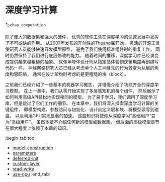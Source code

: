 # 深度学习计算
:label:`chap_computation`

除了庞大的数据集和强大的硬件，
优秀的软件工具在深度学习的快速发展中发挥了不可或缺的作用。
从2007年发布的开创性的Theano库开始，
灵活的开源工具使研究人员能够快速开发模型原型，
避免了我们使用标准组件时的重复工作，
同时仍然保持了我们进行底层修改的能力。
随着时间的推移，深度学习库已经演变成提供越来越粗糙的抽象。
就像半导体设计师从指定晶体管到逻辑电路再到编写代码一样，
神经网络研究人员已经从考虑单个人工神经元的行为转变为从层的角度构思网络，
通常在设计架构时考虑的是更粗糙的块（block）。

之前我们已经介绍了一些基本的机器学习概念，
并慢慢介绍了功能齐全的深度学习模型。
在上一章中，我们从零开始实现了多层感知机的每个组件，
然后展示了如何利用高级API轻松地实现相同的模型。
为了易于学习，我们调用了深度学习库，但是跳过了它们工作的细节。
在本章中，我们将深入探索深度学习计算的关键组件，
即模型构建、参数访问与初始化、设计自定义层和块、将模型读写到磁盘，
以及利用GPU实现显著的加速。
这些知识将使你从深度学习“基础用户”变为“高级用户”。
虽然本章不介绍任何新的模型或数据集，
但后面的高级模型章节在很大程度上依赖于本章的知识。

:begin_tab:toc
 - [model-construction](chapter_deep-learning-computation/model-construction.ipynb)
 - [parameters](chapter_deep-learning-computation/parameters.ipynb)
 - [deferred-init](chapter_deep-learning-computation/deferred-init.ipynb)
 - [custom-layer](chapter_deep-learning-computation/custom-layer.ipynb)
 - [read-write](chapter_deep-learning-computation/read-write.ipynb)
 - [use-gpu](chapter_deep-learning-computation/use-gpu.ipynb)
:end_tab:

